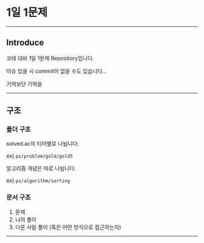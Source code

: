 # 1일 1문제

---

## Introduce
코테 대비 1일 1문제 Repository입니다.

이슈 있을 시 commit이 없을 수도 있습니다...

기억보단 기억을

---

## 구조

###  폴더 구조

solved.ac의 티어별로 나뉩니다.

ex) `ps/problem/gold/gold5`

알고리즘 개념은 따로 나뉩니다.

ex) `ps/algorithm/sorting`




### 문서 구조
1. 문제
2. 나의 풀이
3. 다른 사람 풀이 (혹은 어떤 방식으로 접근하는지)


---
